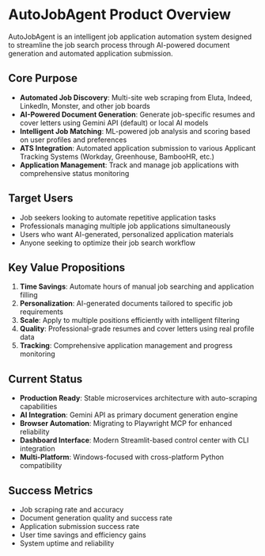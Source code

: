 # AutoJobAgent Product Overview

AutoJobAgent is an intelligent job application automation system designed to streamline the job search process through AI-powered document generation and automated application submission.

## Core Purpose
- **Automated Job Discovery**: Multi-site web scraping from Eluta, Indeed, LinkedIn, Monster, and other job boards
- **AI-Powered Document Generation**: Generate job-specific resumes and cover letters using Gemini API (default) or local AI models
- **Intelligent Job Matching**: ML-powered job analysis and scoring based on user profiles and preferences
- **ATS Integration**: Automated application submission to various Applicant Tracking Systems (Workday, Greenhouse, BambooHR, etc.)
- **Application Management**: Track and manage job applications with comprehensive status monitoring

## Target Users
- Job seekers looking to automate repetitive application tasks
- Professionals managing multiple job applications simultaneously
- Users who want AI-generated, personalized application materials
- Anyone seeking to optimize their job search workflow

## Key Value Propositions
1. **Time Savings**: Automate hours of manual job searching and application filling
2. **Personalization**: AI-generated documents tailored to specific job requirements
3. **Scale**: Apply to multiple positions efficiently with intelligent filtering
4. **Quality**: Professional-grade resumes and cover letters using real profile data
5. **Tracking**: Comprehensive application management and progress monitoring

## Current Status
- **Production Ready**: Stable microservices architecture with auto-scraping capabilities
- **AI Integration**: Gemini API as primary document generation engine
- **Browser Automation**: Migrating to Playwright MCP for enhanced reliability
- **Dashboard Interface**: Modern Streamlit-based control center with CLI integration
- **Multi-Platform**: Windows-focused with cross-platform Python compatibility

## Success Metrics
- Job scraping rate and accuracy
- Document generation quality and success rate
- Application submission success rate
- User time savings and efficiency gains
- System uptime and reliability